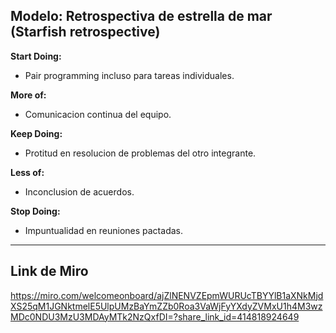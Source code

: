 ## Modelo: Retrospectiva de estrella de mar (Starfish retrospective)

**Start Doing:**
- Pair programming incluso para tareas individuales.

**More of:**
- Comunicacion continua del equipo.

**Keep Doing:**
- Protitud en resolucion de problemas del otro integrante.

**Less of:**
- Inconclusion de acuerdos.

**Stop Doing:**
- Impuntualidad en reuniones pactadas.


--------------------------------------------------
**Link de Miro**
--------------------------------------------------

https://miro.com/welcomeonboard/ajZlNENVZEpmWURUcTBYYlB1aXNkMjdXS25qM1JGNktmelE5UlpUMzBaYmZZb0Roa3VaWjFyYXdyZVMxU1h4M3wzMDc0NDU3MzU3MDAyMTk2NzQxfDI=?share_link_id=414818924649
